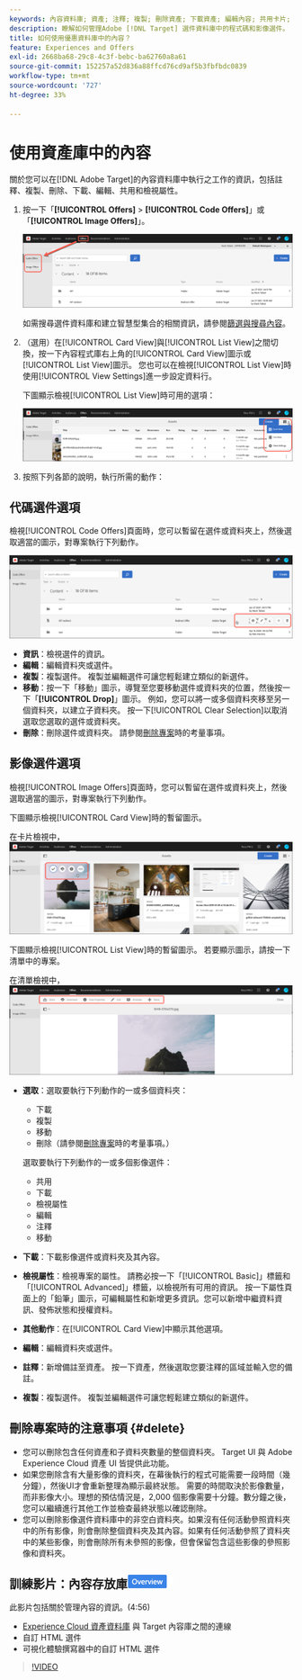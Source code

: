 ```yaml
---
keywords: 內容資料庫; 資產; 注釋; 複製; 刪除資產; 下載資產; 編輯內容; 共用卡片; 檢視內容屬性
description: 瞭解如何管理Adobe [!DNL Target] 選件資料庫中的程式碼和影像選件。 瞭解如何檢視優惠方案的詳細資訊，以及如何編輯、複製、移動或刪除優惠方案。
title: 如何使用優惠資料庫中的內容？
feature: Experiences and Offers
exl-id: 2668ba68-29c8-4c3f-bebc-ba62760a8a61
source-git-commit: 152257a52d836a88ffcd76cd9af5b3fbfbdc0839
workflow-type: tm+mt
source-wordcount: '727'
ht-degree: 33%

---
```


# 使用資產庫中的內容

關於您可以在[!DNL Adobe Target]的內容資料庫中執行之工作的資訊，包括註釋、複製、刪除、下載、編輯、共用和檢視屬性。

1. 按一下「**[!UICONTROL Offers]** > **[!UICONTROL Code Offers]**」或「**[!UICONTROL Image Offers]**」。

   ![代碼選件和影像選件索引標籤](/help/main/c-experiences/c-manage-content/assets/offers-both.png)

   如需搜尋選件資料庫和建立智慧型集合的相關資訊，請參閱[篩選與搜尋內容](/help/main/c-experiences/c-manage-content/filter-and-search-content.md#concept_3B59B8F025BF4CEA82ECC5199D365276)。

1. （選用）在[!UICONTROL Card View]與[!UICONTROL List View]之間切換，按一下內容程式庫右上角的[!UICONTROL Card View]圖示或[!UICONTROL List View]圖示。 您也可以在檢視[!UICONTROL List View]時使用[!UICONTROL View Settings]進一步設定資料行。

   下圖顯示檢視[!UICONTROL List View]時可用的選項：

   ![清單檢視選項](/help/main/c-experiences/c-manage-content/assets/view-settings-options.png)

1. 按照下列各節的說明，執行所需的動作：

## 代碼選件選項

檢視[!UICONTROL Code Offers]頁面時，您可以暫留在選件或資料夾上，然後選取適當的圖示，對專案執行下列動作。

![代碼選件索引標籤上的暫留圖示](/help/main/c-experiences/c-manage-content/assets/code-offers-hover-icons.png)

* **資訊**：檢視選件的資訊。
* **編輯**：編輯資料夾或選件。
* **複製**：複製選件。 複製並編輯選件可讓您輕鬆建立類似的新選件。
* **移動**：按一下「移動」圖示，導覽至您要移動選件或資料夾的位置，然後按一下「**[!UICONTROL Drop]**」圖示。 例如，您可以將一或多個資料夾移至另一個資料夾，以建立子資料夾。 按一下[!UICONTROL Clear Selection]以取消選取您選取的選件或資料夾。
* **刪除**：刪除選件或資料夾。 請參閱[刪除專案](#delete)時的考量事項。

## 影像選件選項

檢視[!UICONTROL Image Offers]頁面時，您可以暫留在選件或資料夾上，然後選取適當的圖示，對專案執行下列動作。

下圖顯示檢視[!UICONTROL Card View]時的暫留圖示。

在卡片檢視中，![在「影像選件」索引標籤上暫留圖示](/help/main/c-experiences/c-manage-content/assets/image-offers-hover-icons.png)

下圖顯示檢視[!UICONTROL List View]時的暫留圖示。 若要顯示圖示，請按一下清單中的專案。

在清單檢視中，![在[影像選件]索引標籤上暫留圖示](/help/main/c-experiences/c-manage-content/assets/list-view-hover.png)

* **選取**：選取要執行下列動作的一或多個資料夾：

   * 下載
   * 複製
   * 移動
   * 刪除（請參閱[刪除專案](#delete)時的考量事項。）

  選取要執行下列動作的一或多個影像選件：

   * 共用
   * 下載
   * 檢視屬性
   * 編輯
   * 注釋
   * 移動

* **下載**：下載影像選件或資料夾及其內容。
* **檢視屬性**：檢視專案的屬性。 請務必按一下「[!UICONTROL Basic]」標籤和「[!UICONTROL Advanced]」標籤，以檢視所有可用的資訊。 按一下屬性頁面上的「鉛筆」圖示，可編輯屬性和新增更多資訊。您可以新增中繼資料資訊、發佈狀態和授權資料。
* **其他動作**：在[!UICONTROL Card View]中顯示其他選項。
* **編輯**：編輯資料夾或選件。
* **註釋**：新增備註至資產。 按一下資產，然後選取您要注釋的區域並輸入您的備註。
* **複製**：複製選件。 複製並編輯選件可讓您輕鬆建立類似的新選件。

## 刪除專案時的注意事項 {#delete}

* 您可以刪除包含任何資產和子資料夾數量的整個資料夾。 Target UI 與 Adobe Experience Cloud 資產 UI 皆提供此功能。
* 如果您刪除含有大量影像的資料夾，在幕後執行的程式可能需要一段時間（幾分鐘），然後UI才會重新整理為顯示最終狀態。 需要的時間取決於影像數量，而非影像大小。理想的預估情況是，2,000 個影像需要十分鐘。數分鐘之後，您可以繼續進行其他工作並檢查最終狀態以確認刪除。
* 您可以刪除影像選件資料庫中的非空白資料夾。如果沒有任何活動參照資料夾中的所有影像，則會刪除整個資料夾及其內容。如果有任何活動參照了資料夾中的某些影像，則會刪除所有未參照的影像，但會保留包含這些影像的參照影像和資料夾。

## 訓練影片：內容存放庫![Overview badge](/help/main/assets/overview.png)

此影片包括關於管理內容的資訊。(4:56)

* [Experience Cloud 資產資料庫](https://experienceleague.adobe.com/docs/core-services/interface/assets/creative-cloud.html) 與 Target 內容庫之間的連線
* 自訂 HTML 選件
* 可視化體驗撰寫器中的自訂 HTML 選件

>[!VIDEO](https://video.tv.adobe.com/v/17387)
